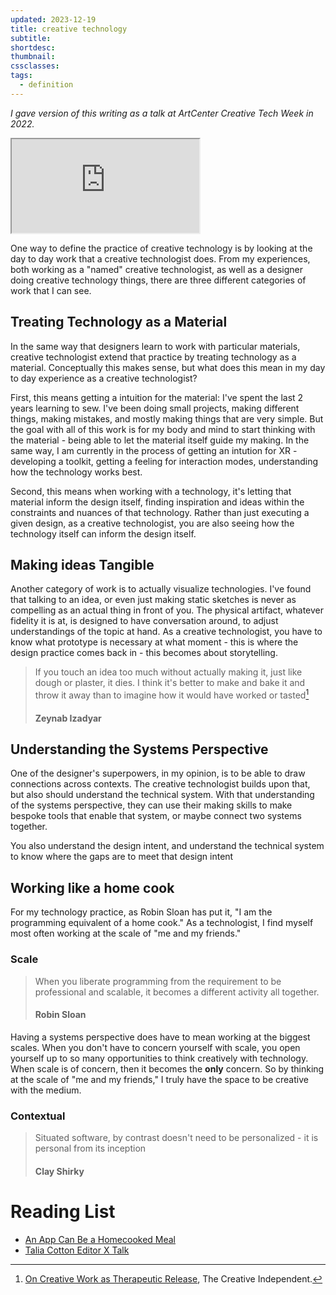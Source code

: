 ```yaml
---
updated: 2023-12-19
title: creative technology
subtitle: 
shortdesc: 
thumbnail: 
cssclasses: 
tags:
  - definition
---
```

*I gave version of this writing as a talk at ArtCenter Creative Tech Week in 2022.* 

<iframe style="aspect-ratio: 16 / 9" src="https://www.youtube.com/embed/OzLgAH9v504?si=e4lIfqf2fVOLZSDD" allow="accelerometer; autoplay; clipboard-write; encrypted-media; gyroscope; picture-in-picture; web-share" allowfullscreen></iframe>

One way to define the practice of creative technology is by looking at the day to day work that a creative technologist does. From my experiences, both working as a "named" creative technologist, as well as a designer doing creative technology things, there are three different categories of work that I can see.

## Treating Technology as a Material

In the same way that designers learn to work with particular materials, creative technologist extend that practice by treating technology as a material. Conceptually this makes sense, but what does this mean in my day to day experience as a creative technologist?

First, this means getting a intuition for the material: I've spent the last 2 years learning to sew. I've been doing small projects, making different things, making mistakes, and mostly making things that are very simple. But the goal with all of this work is for my body and mind to start thinking with the material - being able to let the material itself guide my making. In the same way, I am currently in the process of getting an intution for XR - developing a toolkit, getting a feeling for interaction modes, understanding how the technology works best.

Second, this means when working with a technology, it's letting that material inform the design itself, finding inspiration and ideas within the constraints and nuances of that technology. Rather than just executing a given design, as a creative technologist, you are also seeing how the technology itself can inform the design itself.

## Making ideas Tangible
Another category of work is to actually visualize technologies. I've found that talking to an idea, or even just making static sketches is never as compelling as an actual thing in front of you. The physical artifact, whatever fidelity it is at, is designed to have conversation around, to adjust understandings of the topic at hand. As a creative technologist, you have to know what prototype is necessary at what moment - this is where the design practice comes back in - this becomes about storytelling. 

> If you touch an idea too much without actually making it, just like dough or plaster, it dies. I think it's better to make and bake it and throw it away than to imagine how it would have worked or tasted[^1]
> #### Zeynab Izadyar

## Understanding the Systems Perspective
One of the designer's superpowers, in my opinion, is to be able to draw connections across contexts. The creative technologist builds upon that, but also should understand the technical system. With that understanding of the systems perspective, they can use their making skills to make bespoke tools that enable that system, or maybe connect two systems together.

You also understand the design intent, and understand the technical system to know where the gaps are to meet that design intent

## Working like a home cook
For my technology practice, as Robin Sloan has put it, "I am the programming equivalent of a home cook." As a technologist, I find myself most often working at the scale of "me and my friends."
### Scale

> When you liberate programming from the requirement to be professional and scalable, it becomes a different activity all together.
> #### Robin Sloan

Having a systems perspective does have to mean working at the biggest scales. When you don't have to concern yourself with scale, you open yourself up to so many opportunities to think creatively with technology. When scale is of concern, then it becomes the **only** concern. So by thinking at the scale of "me and my friends," I truly have the space to be creative with the medium. 
### Contextual

> Situated software, by contrast doesn't need to be personalized - it is personal from its inception
> #### Clay Shirky


# Reading List

- [An App Can Be a Homecooked Meal](https://www.robinsloan.com/notes/home-cooked-app/)
- [Talia Cotton Editor X Talk](https://www.youtube.com/watch?v=TcgxxVqgTEI)


[^1]: [On Creative Work as Therapeutic Release](https://thecreativeindependent.com/people/designer-zeynab-izadyar-on-creative-work-as-therapeutic-release/), The Creative Independent.
